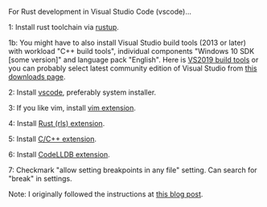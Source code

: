 For Rust development in Visual Studio Code (vscode)...

1: Install rust toolchain via [rustup](https://www.rust-lang.org/tools/install).

1b: You might have to also install Visual Studio build tools (2013 or later) with workload "C++ build tools", individual components "Windows 10 SDK [some version]" and language pack "English".  Here is [VS2019 build tools](https://visualstudio.microsoft.com/downloads/#build-tools-for-visual-studio-2019) or you can probably select latest community edition of Visual Studio from [this downloads page](https://visualstudio.microsoft.com/downloads/).

2: Install [vscode](https://code.visualstudio.com/download), preferably system installer.

3: If you like vim, install [vim extension](https://marketplace.visualstudio.com/items?itemName=vscodevim.vim).

4: Install [Rust (rls) extension](https://marketplace.visualstudio.com/items?itemName=rust-lang.rust).

5: Install [C/C++ extension](https://marketplace.visualstudio.com/items?itemName=ms-vscode.cpptools).

6: Install [CodeLLDB extension](https://marketplace.visualstudio.com/items?itemName=vadimcn.vscode-lldb).

7: Checkmark "allow setting breakpoints in any file" setting.  Can search for "break" in settings.

Note: I originally followed the instructions at [this blog post](https://www.forrestthewoods.com/blog/how-to-debug-rust-with-visual-studio-code/).
